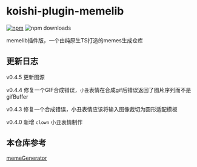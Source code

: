 # koishi-plugin-memelib

[![npm](https://img.shields.io/npm/v/@quanhuzeyu/koishi-plugin-memelib?style=flat-square)](https://www.npmjs.com/package/@quanhuzeyu/koishi-plugin-memelib)
![npm downloads](https://img.shields.io/npm/dm/@quanhuzeyu/koishi-plugin-memelib)

memelib插件版，一个由纯原生TS打造的memes生成仓库

## 更新日志

v0.4.5 更新图源

v0.4.4 修复一个GIF合成错误，`小丑`表情在合成gif后错误返回了图片序列而不是gifBuffer

v0.4.3 修复一个合成错误，小丑表情应该将输入图像裁切为圆形适配模板

v0.4.0 新增 `clown` 小丑表情制作

## 本仓库参考

[memeGenerator](https://github.com/MeetWq/meme-generator)
